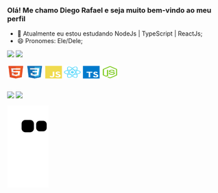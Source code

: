 ### Olá! Me chamo Diego Rafael e seja muito bem-vindo ao meu perfil

- 🌱 Atualmente eu estou estudando NodeJs | TypeScript | ReactJs;
- 😄 Pronomes: Ele/Dele;

<div>
  <a href="https://github.com/DiegoRafaelCF"></a>
  <img height="180em" src="https://github-readme-stats.vercel.app/api?username=DiegoRafaelCF&show_icons=true&theme=dark&include_all_commits=true&count_private=true"">
  <img height="180em" src="https://github-readme-stats.vercel.app/api/top-langs/?username=DiegoRafaelCF&layout=compact&langs_count=7&theme=dark">
</div>
                                                                                                                                                
<div style="display: inline_block"><br>
  <img align="center" alt="Diego-HTML" height="30" width="40" src="https://raw.githubusercontent.com/devicons/devicon/master/icons/html5/html5-original.svg">
  <img align="center" alt="Diego-CSS" height="30" width="40" src="https://raw.githubusercontent.com/devicons/devicon/master/icons/css3/css3-original.svg">
  <img align="center" alt="Diego-Js" height="30" width="40" src="https://raw.githubusercontent.com/devicons/devicon/master/icons/javascript/javascript-plain.svg">
  <img align="center" alt="Diego-React" height="30" width="40" src="https://raw.githubusercontent.com/devicons/devicon/master/icons/react/react-original.svg">
  <img align="center" alt="Diego-Ts" height="30" width="40" src="https://raw.githubusercontent.com/devicons/devicon/master/icons/typescript/typescript-plain.svg">
  <img align="center" alt="Diego-NodeJs" height="30" width="40" src="https://raw.githubusercontent.com/devicons/devicon/master/icons/nodejs/nodejs-original.svg" />
</div>

##

<div>  
  <a href = "mailto:drafael8000@gmail.com" target="_blank"><img src="https://img.shields.io/badge/-Gmail-%23333?style=for-the-badge&logo=gmail&logoColor=white"></a>
  <a href="https://www.linkedin.com/in/diegorafaelcf/" target="_blank"><img src="https://img.shields.io/badge/-LinkedIn-%230077B5?style=for-the-badge&logo=linkedin&logoColor=white"></a>
  
  ![Snake animation](https://github.com/DiegoRafaelCF/DiegoRafaelCF/blob/output/github-contribution-grid-snake.svg)
</div>
